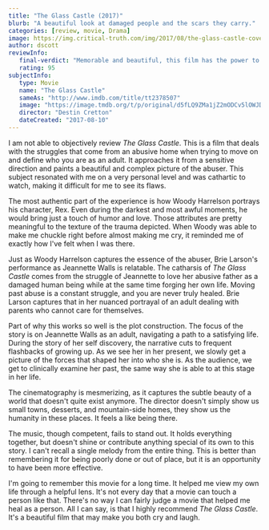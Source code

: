 ```yaml
---
title: "The Glass Castle (2017)"
blurb: "A beautiful look at damaged people and the scars they carry."
categories: [review, movie, Drama]
image: https://img.critical-truth.com/img/2017/08/the-glass-castle-cover.jpg
author: dscott
reviewInfo:
   final-verdict: "Memorable and beautiful, this film has the power to make you both laugh and cry."
   rating: 95
subjectInfo:
   type: Movie
   name: "The Glass Castle"
   sameAs: "http://www.imdb.com/title/tt2378507"
   image: "https://image.tmdb.org/t/p/original/d5fLQ9ZMa1jZ2mODCv5lOWJDugX.jpg"
   director: "Destin Cretton"
   dateCreated: "2017-08-10"
---
```



I am not able to objectively review *The Glass Castle*.  This is a film that deals with the struggles that come from an abusive home when trying to move on and define who you are as an adult. It approaches it from a sensitive direction and paints a beautiful and complex picture of the abuser. This subject resonated with me on a very personal level and was cathartic to watch, making it difficult for me to see its flaws.

The most authentic part of the experience is how Woody Harrelson portrays his character, Rex. Even during the darkest and most awful moments, he would bring just a touch of humor and love. Those attributes are pretty meaningful to the texture of the trauma depicted. When Woody was able to make me chuckle right before almost making me cry, it reminded me of exactly how I've felt when I was there.

Just as Woody Harrelson captures the essence of the abuser, Brie Larson's performance as Jeannette Walls is relatable. The catharsis of *The Glass Castle* comes from the struggle of Jeannette to love her abusive father as a damaged human being while at the same time forging her own life. Moving past abuse is a constant struggle, and you are never truly healed. Brie Larson captures that in her nuanced portrayal of an adult dealing with parents who cannot care for themselves.

Part of why this works so well is the plot construction. The focus of the story is on Jeannette Walls as an adult, navigating a path to a satisfying life. During the story of her self discovery, the narrative cuts to frequent flashbacks of growing up. As we see her in her present, we slowly get a picture of the forces that shaped her into who she is. As the audience, we get to clinically examine her past, the same way she is able to at this stage in her life. 

The cinematography is mesmerizing, as it captures the subtle beauty of a world that doesn't quite exist anymore. The director doesn't simply show us small towns, desserts, and mountain-side homes, they show us the humanity in these places. It feels a like being there.

The music, though competent, fails to stand out. It holds everything together, but doesn't shine or contribute anything special of its own to this story. I can't recall a single melody from the entire thing. This is better than remembering it for being poorly done or out of place, but it is an opportunity to have been more effective. 

I'm going to remember this movie for a long time. It helped me view my own life through a helpful lens. It's not every day that a movie can touch a person like that. There's no way I can fairly judge a movie that helped me heal as a person. All I can say, is that I highly recommend *The Glass Castle*. It's a beautiful film that may make you both cry and laugh.